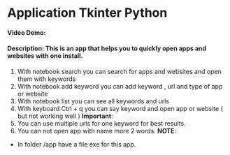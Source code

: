 # Application Tkinter Python
#### Video Demo:  <URL HERE>
#### Description: This is an app that helps you to quickly open apps and websites with one install.
1. With notebook search you can search for apps and websites and open them with keywords 
2. With notebook add keyword you can add keyword , url and type of app or website 
3. With notebook list you can see all keywords and urls
4. With keyboard Ctrl + q you can say keyword and open app or website ( but not working well )
**Important**: 
1. You can use multiple urls for one keyword for best results.
2. You can not open app with name more 2 words.
**NOTE**:
- In folder /app have a file exe for this app.